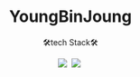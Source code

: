 <h1 align="center">YoungBinJoung</h1>
<p align="center">🛠️tech Stack🛠️</p>

<div align="center">
  <img src="https://img.shields.io/badge/Python-3766AB?style=flat-square&logo=Python&logoColor=white"/></a>&nbsp 
  <img src="https://img.shields.io/badge/C-A8B9CC?style=flat-square&logo=C&logoColor=white"/></a>&nbsp 
</div>
